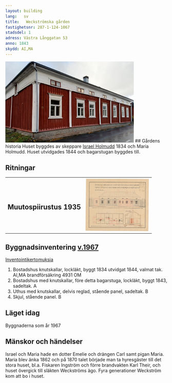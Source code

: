 ```yaml
---
layout: building
lang:   sv
title:   Weckströmska gården
fastighetsnr: 287-1-124-1067
stadsdel: 1
adress: Västra Långgatan 53
anno: 1843
skydd: AI,MA
---
```

<img src="bild_2018.jpg" width="400px">
## Gårdens historia
Huset byggdes av skeppare <a href="/people/holmudd_israel/sjoman.jpeg" rel="lightbox">Israel Holmudd</a> 1834 och Maria Holmudd. Huset utvidgades 1844 och bagarstugan byggdes till.

## Ritningar
<table>
<tr>
<td><h2>Muutospiirustus 1935</h2></td><td>
<a href="andringsritning_1935.jpeg" rel="lightbox"><img src="andringsritning_1935.jpeg" title="piirrustus" width="200px"></a></td>
</tr>
</table>

## Byggnadsinventering <a href="/sources/keinanen_karki.pdf">v.1967</a>
<a href="inventointikertomuksia">Inventointikertomuksia</a>
1. Bostadshus knutskallar, lockläkt, byggt 1834 utvidgat 1844, valmat tak. AI,MA brandförsäkring 4931 OM
2. Bostadshus med knutskallar, före detta bagarstuga, lockläkt, byggt 1843, sadeltak. A
3. Uthus med knutskallar, delvis reglad, stående panel, sadeltak. B
4. Skjul, stående panel. B


## Läget idag
Byggnaderna som år 1967

## Mänskor och händelser
Israel och Maria hade en dotter Emelie och drängen Carl samt pigan Maria. Maria blev änka 1862 och på 1870 talet började man ta hyresgäster till det stora huset, bl.a. Fiskaren Ingström och förre brandvakten Karl Their, och huset övergick till släkten Weckströms ägo. Fyra generationer Weckström kom att bo i huset.
